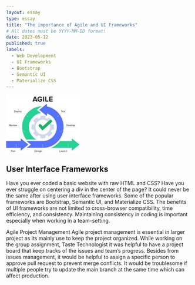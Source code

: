 ```yaml
---
layout: essay
type: essay
title: "The importance of Agile and UI Frameworks"
# All dates must be YYYY-MM-DD format!
date: 2023-05-12
published: true
labels:
  - Web Development
  - UI Frameworks
  - Bootstrap
  - Semantic UI
  - Materialize CSS
---
```


<img width="200px" class="rounded float-start pe-4" src="../img/agile.jpeg">

## User Interface Frameworks
Have you ever coded a basic website with raw HTML and CSS? Have you ever struggle on centering a div in the center of the page? It could never be the same after using user interface frameworks. Some of the popular frameworks are Bootstrap, Semantic UI, and Materialize CSS. The benefits of UI frameworks are not limited to cross-browser compatibility, time efficiency, and consistency. Maintaining consistency in coding is important especially when working in a team-setting. 

Agile Project Management
Agile project management is essential in larger project as its mainly use to keep the project organized. While working on the group assignment, Taste Technologist it was helpful to have a project board that keep tracks of the issues and team’s progress. Besides from issues management, it would be helpful to assign a specific person to approve pull request to prevent merge conflicts. It would be troublesome if multiple people try to update the main branch at the same time which can affect production.
